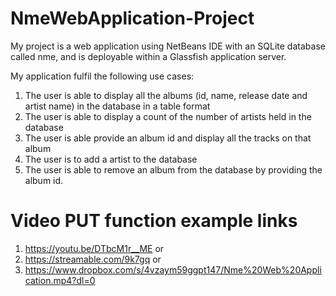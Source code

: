 # NmeWebApplication-Project
My project is a web application using NetBeans IDE with an SQLite database called nme, and is deployable within a Glassfish application server.

My application fulfil the following use cases:

1. The user is able to display all the albums (id, name, release date and artist name) in the database in a table format
2. The user is able to display a count of the number of artists held in the database
3. The user is able provide an album id and display all the tracks on that album
4. The user is to add a artist to the database
5. The user is able to remove an album from the database by providing the album id.

# Video PUT function example links
1. https://youtu.be/DTbcM1r__ME or
2. https://streamable.com/9k7gq or 
3. https://www.dropbox.com/s/4vzaym59ggpt147/Nme%20Web%20Application.mp4?dl=0

